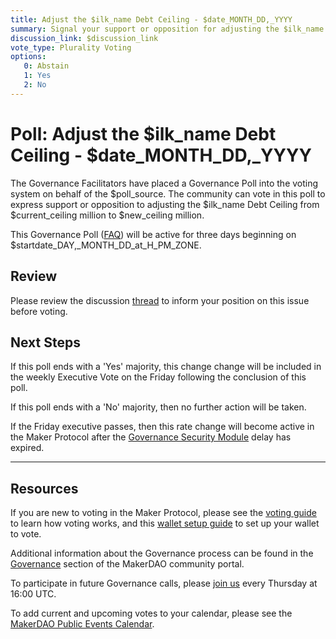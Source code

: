 ```yaml
---
title: Adjust the $ilk_name Debt Ceiling - $date_MONTH_DD,_YYYY
summary: Signal your support or opposition for adjusting the $ilk_name Debt Ceiling from $current_ceiling million to $new_ceiling million.
discussion_link: $discussion_link
vote_type: Plurality Voting
options:
   0: Abstain
   1: Yes
   2: No
---
```

# Poll: Adjust the $ilk_name Debt Ceiling - $date_MONTH_DD,_YYYY

The Governance Facilitators have placed a Governance Poll into the voting system on behalf of the $poll_source. The community can vote in this poll to express support or opposition to adjusting the $ilk_name Debt Ceiling from $current_ceiling million to $new_ceiling million.

This Governance Poll ([FAQ](https://community-development.makerdao.com/governance/governance#is-there-more-than-one-type-of-vote)) will be active for three days beginning on $startdate_DAY,_MONTH_DD_at_H_PM_ZONE.

## Review 

Please review the discussion [thread]($discussion_link) to inform your position on this issue before voting.

## Next Steps

If this poll ends with a 'Yes' majority, this change change will be included in the weekly Executive Vote on the Friday following the conclusion of this poll. 

If this poll ends with a 'No' majority, then no further action will be taken.

If the Friday executive passes, then this rate change will become active in the Maker Protocol after the [Governance Security Module](https://forum.makerdao.com/tag/govsec-module) delay has expired.

---

## Resources

If you are new to voting in the Maker Protocol, please see the [voting guide](https://community-development.makerdao.com/en/learn/governance/how-voting-works/) to learn how voting works, and this [wallet setup guide](https://community-development.makerdao.com/en/learn/governance/voting-setup/) to set up your wallet to vote.

Additional information about the Governance process can be found in the [Governance](https://community-development.makerdao.com/en/learn/governance) section of the MakerDAO community portal.

To participate in future Governance calls, please [join us](https://github.com/makerdao/community/tree/master/governance/governance-and-risk-meetings) every Thursday at 16:00 UTC.

To add current and upcoming votes to your calendar, please see the [MakerDAO Public Events Calendar](https://calendar.google.com/calendar/embed?src=makerdao.com_3efhm2ghipksegl009ktniomdk%40group.calendar.google.com&ctz=America%2FLos_Angeles).
